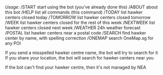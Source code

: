 *Usage:*
/START start using the bot (you've already done this)
/ABOUT about this bot
/HELP list all commands (this command)
/TODAY list hawker centers closed today
/TOMORROW list hawker centers closed tomorrow
/WEEK list hawker centers closed for the rest of this week
/NEXTWEEK list hawker centers closed next week
/WEATHER 24h weather forecast
/POSTAL <postalcode> list hawker centers near a postal code
/SEARCH <query> find hawker center by name, with spelling correction
/ONEMAP <query> search OneMap.sg for any POI

If you send a misspelled hawker centre name, the bot will try to search for it
If you share your location, the bot will search for hawker centers near you

If the bot can't find your hawker centre, then it's not managed by NEA
